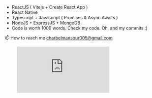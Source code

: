 - ReactJS ( Vitejs + Create React App )
- React Native 
- Typescript + Javascript ( Promises & Async Awaits )
- NodeJS + ExpressJS + MongoDB
- Code is worth 1000 words. Check my code. Oh, and my commits :)

📫 How to reach me charbelmansour005@gmail.com

<figure><embed src="https://wakatime.com/share/@29a863a5-88df-4971-9da9-86da3e2caf64/f8e4f6e0-9d99-4b1e-9100-35be026524c3.svg"></embed></figure>

<!---
charbelmansour005/charbelmansour005 is a ✨ special ✨ repository because its `README.md` (this file) appears on your GitHub profile.
You can click the Preview link to take a look at your changes.
--->
